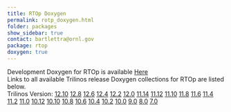 ```yaml
---
title: RTOp Doxygen
permalink: rotp_doxygen.html
folder: packages
show_sidebar: true
contact: bartlettra@ornl.gov
package: rtop
doxygen: true
---
```


Development Doxygen for RTOp is available [Here](http://trilinos.org/docs/dev/packages/rtop/doc/html/index.html)  
Links to all available Trilinos release Doxygen collections for RTOp are listed below.  
Trilinos Version: [12.10](http://trilinos.org/docs/r12.10/packages/rtop/doc/html/index.html) [12.8](http://trilinos.org/docs/r12.8/packages/rtop/doc/html/index.html) [12.6](http://trilinos.org/docs/r12.6/packages/rtop/doc/html/index.html) [12.4](http://trilinos.org/docs/r12.4/packages/rtop/doc/html/index.html) [12.2](http://trilinos.org/docs/r12.2/packages/rtop/doc/html/index.html) [12.0](http://trilinos.org/docs/r12.0/packages/rtop/doc/html/index.html) [11.14](http://trilinos.org/docs/r11.14/packages/rtop/doc/html/index.html) [11.12](http://trilinos.org/docs/r11.12/packages/rtop/doc/html/index.html) [11.10](http://trilinos.org/docs/r11.10/packages/rtop/doc/html/index.html) [11.8](http://trilinos.org/docs/r11.8/packages/rtop/doc/html/index.html) [11.6](http://trilinos.org/docs/r11.6/packages/rtop/doc/html/index.html) [11.4](http://trilinos.org/docs/r11.4/packages/rtop/doc/html/index.html) [11.2](http://trilinos.org/docs/r11.2/packages/rtop/doc/html/index.html) [11.0](http://trilinos.org/docs/r11.0/packages/rtop/doc/html/index.html) [10.12](http://trilinos.org/docs/r10.12/packages/rtop/doc/html/index.html) [10.10](http://trilinos.org/docs/r10.10/packages/rtop/doc/html/index.html) [10.8](http://trilinos.org/docs/r10.8/packages/rtop/doc/html/index.html) [10.6](http://trilinos.org/docs/r10.6/packages/rtop/doc/html/index.html) [10.4](http://trilinos.org/docs/r10.4/packages/rtop/doc/html/index.html) [10.2](http://trilinos.org/docs/r10.2/packages/rtop/doc/html/index.html) [10.0](http://trilinos.org/docs/r10.0/packages/rtop/doc/html/index.html) [9.0](http://trilinos.org/docs/r9.0/packages/rtop/doc/html/index.html) [8.0](http://trilinos.org/docs/r8.0/packages/rtop/doc/html/index.html) [7.0](http://trilinos.org/docs/r7.0/packages/rtop/doc/html/index.html)